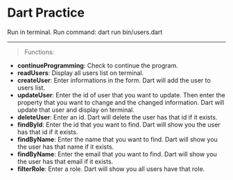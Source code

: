 # Dart Practice

Run in terminal.
Run command: dart run bin/users.dart

---

> Functions:

- **continueProgramming**: Check to continue the program.
- **readUsers**: Display all users list on terminal.
- **createUser**: Enter informations in the form. Dart will add the user to users list.
- **updateUser**: Enter the id of user that you want to update. Then enter the property that you want to change and the changed information. Dart will update that user and display on terminal.
- **deleteUser**: Enter an id. Dart will delete the user has that id if it exists.
- **findById**: Enter the id that you want to find. Dart will show you the user has that id if it exists.
- **findByName**: Enter the name that you want to find. Dart will show you the user has that name if it exists.
- **findByName**: Enter the email that you want to find. Dart will show you the user has that email if it exists.
- **filterRole**: Enter a role. Dart will show you all users have that role.
